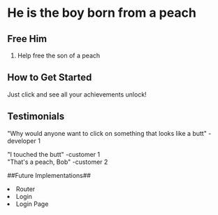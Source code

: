 # He is the boy born from a peach #

## Free Him ##
  1) Help free the son of a peach

## How to Get Started ##
  Just click and see all your achievements unlock!
  
## Testimonials ##
  "Why would anyone want to click on something that looks like a butt" - developer 1


  "I touched the butt" -customer 1<br />
  "That's a peach, Bob" -customer 2<br />

  <!-- "Help me" - Momotaro-->
  <!--  "Why" - normal person -->

##Future Implementations##
<li>Router</li>
<li>Login</li>
<li>Login Page</li>

